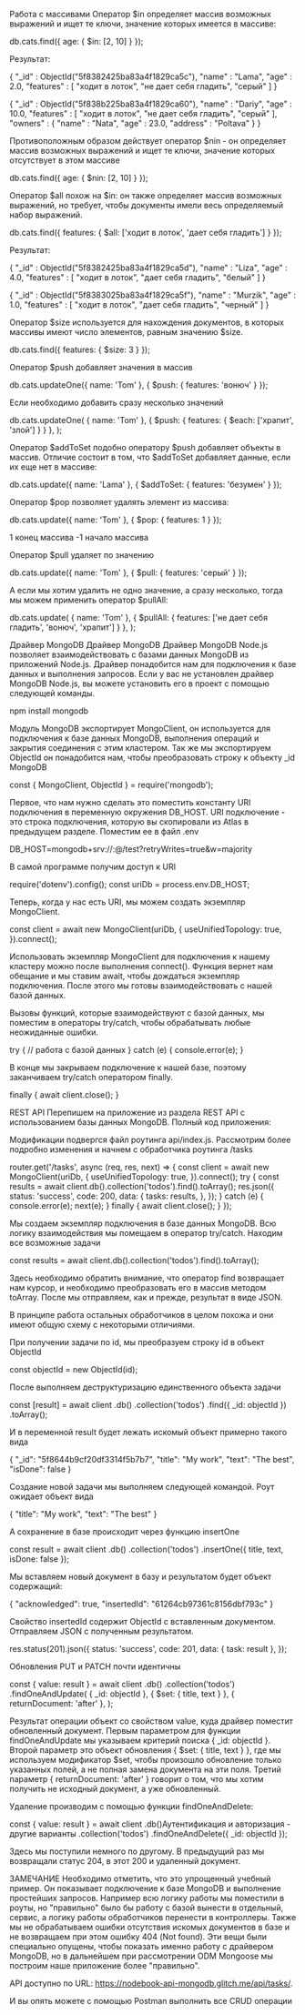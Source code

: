 Работа с массивами
Оператор $in определяет массив возможных выражений и ищет те ключи, значение которых имеется в массиве:

db.cats.find({ age: { $in: [2, 10] } });

Результат:

{
    "_id" : ObjectId("5f8382425ba83a4f1829ca5c"),
    "name" : "Lama",
    "age" : 2.0,
    "features" : [
        "ходит в лоток",
        "не дает себя гладить",
        "серый"
    ]
}

{
    "_id" : ObjectId("5f838b225ba83a4f1829ca60"),
    "name" : "Dariy",
    "age" : 10.0,
    "features" : [
        "ходит в лоток",
        "не дает себя гладить",
        "серый"
    ],
    "owners" : {
        "name" : "Nata",
        "age" : 23.0,
        "address" : "Poltava"
    }
}

Противоположным образом действует оператор $nin - он определяет массив возможных выражений и ищет те ключи, значение которых отсутствует в этом массиве

db.cats.find({ age: { $nin: [2, 10] } });

Оператор $all похож на $in: он также определяет массив возможных выражений, но требует, чтобы документы имели весь определяемый набор выражений.

db.cats.find({ features: { $all: ['ходит в лоток', 'дает себя гладить'] } });

Результат:

{
    "_id" : ObjectId("5f8382425ba83a4f1829ca5d"),
    "name" : "Liza",
    "age" : 4.0,
    "features" : [
        "ходит в лоток",
        "дает себя гладить",
        "белый"
    ]
}

{
    "_id" : ObjectId("5f8383025ba83a4f1829ca5f"),
    "name" : "Murzik",
    "age" : 1.0,
    "features" : [
        "ходит в лоток",
        "дает себя гладить",
        "черный"
    ]
}

Оператор $size используется для нахождения документов, в которых массивы имеют число элементов, равным значению $size.

db.cats.find({ features: { $size: 3 } });

Оператор $push добавляет значения в массив

db.cats.updateOne({ name: 'Tom' }, { $push: { features: 'вонюч' } });

Если необходимо добавить сразу несколько значений

db.cats.updateOne(
  { name: 'Tom' },
  { $push: { features: { $each: ['храпит', 'злой'] } } },
);

Оператор $addToSet подобно оператору $push добавляет объекты в массив. Отличие состоит в том, что $addToSet добавляет данные, если их еще нет в массиве:

db.cats.update({ name: 'Lama' }, { $addToSet: { features: 'безумен' } });

Оператор $pop позволяет удалять элемент из массива:

db.cats.update({ name: 'Tom' }, { $pop: { features: 1 } });

1 конец массива -1 начало массива

Оператор $pull удаляет по значению

db.cats.update({ name: 'Tom' }, { $pull: { features: 'серый' } });

А если мы хотим удалить не одно значение, а сразу несколько, тогда мы можем применить оператор $pullAll:

db.cats.update(
  { name: 'Tom' },
  { $pullAll: { features: ['не дает себя гладить', 'вонюч', 'храпит'] } },
);

Драйвер MongoDB
Драйвер MongoDB
Драйвер MongoDB Node.js позволяет взаимодействовать с базами данных MongoDB из приложений Node.js. Драйвер понадобится нам для подключения к базе данных и выполнения запросов. Если у вас не установлен драйвер MongoDB Node.js, вы можете установить его в проект с помощью следующей команды.

npm install mongodb

Модуль MongoDB экспортирует MongoClient, он используется для подключения к базе данных MongoDB, выполнения операций и закрытия соединения с этим кластером. Так же мы экспортируем ObjectId он понадобится нам, чтобы преобразовать строку к объекту _id MongoDB

const { MongoClient, ObjectId } = require('mongodb');

Первое, что нам нужно сделать это поместить константу URI подключения в переменную окружения DB_HOST. URI подключение - это строка подключения, которую вы скопировали из Atlas в предыдущем разделе. Поместим ее в файл .env

DB_HOST=mongodb+srv://<username>:<password>@<your-cluster-url>/test?retryWrites=true&w=majority

В самой программе получим доступ к URI

require('dotenv').config();
const uriDb = process.env.DB_HOST;

Теперь, когда у нас есть URI, мы можем создать экземпляр MongoClient.

const client = await new MongoClient(uriDb, {
  useUnifiedTopology: true,
}).connect();

Использовать экземпляр MongoClient для подключения к нашему кластеру можно после выполнения connect(). Функция вернет нам обещание и мы ставим await, чтобы дождаться экземпляр подключения. После этого мы готовы взаимодействовать с нашей базой данных.

Вызовы функций, которые взаимодействуют с базой данных, мы поместим в операторы try/catch, чтобы обрабатывать любые неожиданные ошибки.

try {
  // работа с базой данных
} catch (e) {
  console.error(e);
}

В конце мы закрываем подключение к нашей базе, поэтому заканчиваем try/catch оператором finally.

finally {
  await client.close();
}

REST API
Перепишем на приложение из раздела REST API с использованием базы данных MongoDB. Полный код приложения:


Модификации подвергся файл роутинга api/index.js. Рассмотрим более подробно изменения и начнем с обработчика роутинга /tasks

router.get('/tasks', async (req, res, next) => {
  const client = await new MongoClient(uriDb, {
    useUnifiedTopology: true,
  }).connect();
  try {
    const results = await client.db().collection('todos').find().toArray();
    res.json({
      status: 'success',
      code: 200,
      data: {
        tasks: results,
      },
    });
  } catch (e) {
    console.error(e);
    next(e);
  } finally {
    await client.close();
  }
});

Мы создаем экземпляр подключения в базе данных MongoDB. Всю логику взаимодействия мы помещаем в оператор try/catch. Находим все возможные задачи

const results = await client.db().collection('todos').find().toArray();

Здесь необходимо обратить внимание, что оператор find возвращает нам курсор, и необходимо преобразовать его в массив методом toArray. После мы отправляем, как и прежде, результат в виде JSON.

В принципе работа остальных обработчиков в целом похожа и они имеют общую схему с некоторыми отличиями.

При получении задачи по id, мы преобразуем строку id в объект ObjectId

const objectId = new ObjectId(id);

После выполняем деструктуризацию единственного объекта задачи

const [result] = await client
  .db()
  .collection('todos')
  .find({ _id: objectId })
  .toArray();

И в переменной result будет лежать искомый объект примерно такого вида

{
  "_id": "5f8644b9cf20df3314f5b7b7",
  "title": "My work",
  "text": "The best",
  "isDone": false
}

Создание новой задачи мы выполняем следующей командой. Роут ожидает объект вида

{
  "title": "My work",
  "text": "The best"
}

А сохранение в базе происходит через функцию insertOne

const result = await client
  .db()
  .collection('todos')
  .insertOne({ title, text, isDone: false });

Мы вставляем новый документ в базу и результатом будет объект содержащий:

{
  "acknowledged": true,
  "insertedId": "61264cb97361c8156dbf793c"
}

Свойство insertedId содержит ObjectId с вставленным документом. Отправляем JSON c полученным результатом.

res.status(201).json({
  status: 'success',
  code: 201,
  data: { task: result },
});

Обновления PUT и PATCH почти идентичны

const { value: result } = await client
  .db()
  .collection('todos')
  .findOneAndUpdate(
    { _id: objectId },
    { $set: { title, text } },
    { returnDocument: 'after' },
  );

Результат операции объект со свойством value, куда драйвер поместит обновленный документ. Первым параметром для функции findOneAndUpdate мы указываем критерий поиска { _id: objectId }. Второй параметр это объект обновления { $set: { title, text } }, где мы используем модификатор $set, чтобы произошло обновление только указанных полей, а не полная замена документа на эти поля. Третий параметр { returnDocument: 'after' } говорит о том, что мы хотим получить не исходный документ, а уже обновленный.

Удаление производим с помощью функции findOneAndDelete:

const { value: result } = await client
  .db()Аутентификация и авторизация - другие варианты
  .collection('todos')
  .findOneAndDelete({ _id: objectId });

Здесь мы поступили немного по другому. В предыдущий раз мы возвращали статус 204, в этот 200 и удаленный документ.

ЗАМЕЧАНИЕ
Необходимо отметить, что это упрощенный учебный пример. Он показывает подключение к базе MongoDB и выполнение простейших запросов. Например всю логику работы мы поместили в роуты, но "правильно" было бы работу с базой вынести в отдельный, сервис, а логику работы обработчиков перенести в контроллеры. Также мы не обрабатываем ошибки отсутствия искомых документов в базе и не возвращаем при этом ошибку 404 (Not found). Эти вещи были специально опущены, чтобы показать именно работу с драйвером MongoDB, но в дальнейшем при рассмотрении ODM Mongoose мы построим наше приложение более "правильно".

API доступно по URL: https://nodebook-api-mongodb.glitch.me/api/tasks/.

И вы опять можете с помощью Postman выполнить все CRUD операции